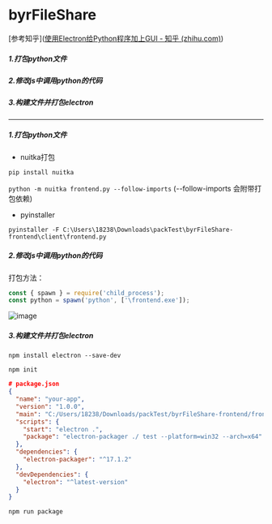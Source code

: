 # byrFileShare



[参考知乎]([使用Electron给Python程序加上GUI - 知乎 (zhihu.com)](https://zhuanlan.zhihu.com/p/430760821))

##### 1.打包python文件

##### 2.修改js中调用python的代码

##### 3.构建文件并打包electron

---

##### 1.打包python文件

- nuitka打包

`pip install nuitka`

`python -m nuitka frontend.py --follow-imports` (--follow-imports 会附带打包依赖)

- pyinstaller

`pyinstaller -F C:\Users\18238\Downloads\packTest\byrFileShare-frontend\client\frontend.py`

##### 2.修改js中调用python的代码

打包方法：
``` js
const { spawn } = require('child_process');
const python = spawn('python', ['\frontend.exe']);
```

![image](https://github.com/DeMoYao100/byrFileShare/assets/104621303/9d163e61-07ca-49a0-8810-381bd400fe27)


##### 3.构建文件并打包electron

`npm install electron --save-dev`

`npm init`

```json
# package.json
{
  "name": "your-app",
  "version": "1.0.0",
  "main": "C:/Users/18238/Downloads/packTest/byrFileShare-frontend/frontend/main.js",
  "scripts": {
    "start": "electron .",
    "package": "electron-packager ./ test --platform=win32 --arch=x64"
  },
  "dependencies": {
    "electron-packager": "^17.1.2"
  },
  "devDependencies": {
    "electron": "^latest-version"
  }
}

```

`npm run package`
